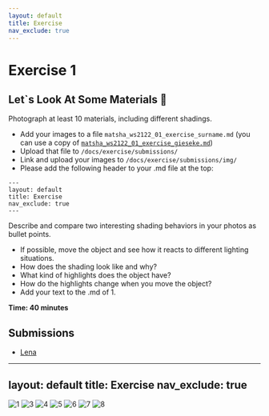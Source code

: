 ```yaml
---
layout: default
title: Exercise
nav_exclude: true
---
```



# Exercise 1

## Let`s Look At Some Materials  🔎

Photograph at least 10 materials, including different shadings.

* Add your images to a file `matsha_ws2122_01_exercise_surname.md` (you can use a copy of [`matsha_ws2122_01_exercise_gieseke.md`](submissions/matsha_ws2122_01_exercise_gieseke.md))
* Upload that file to `/docs/exercise/submissions/`
* Link and upload your images to `/docs/exercise/submissions/img/`
* Please add the following header to your .md file at the top:

```
---
layout: default
title: Exercise
nav_exclude: true
---
```

Describe and compare two interesting shading behaviors in your photos as bullet points.

* If possible, move the object and see how it reacts to different lighting situations. 
* How does the shading look like and why?
* What kind of highlights does the object have?
* How do the highlights change when you move the object?
* Add your text to the .md of 1.


**Time: 40 minutes**


## Submissions

* [Lena](submissions/matsha_ws2122_01_exercise_gieseke.md)

---
layout: default
title: Exercise
nav_exclude: true
---
![1](img/photo_2022-01-20_11-31-12.jpg)
![3](img/photo_2022-01-20_11-31-49.jpg)
![4](img/photo_2022-01-20_11-31-53.jpg)
![5](img/photo_2022-01-20_11-31-57.jpg)
![6](img/photo_2022-01-20_11-32-02.jpg)
![7](img/photo_2022-01-20_11-32-06.jpg)
![8](img/photo_2022-01-20_11-32-16.jpg)
